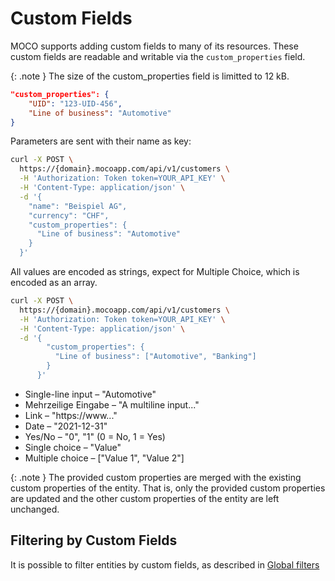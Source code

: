 # Custom Fields

MOCO supports adding custom fields to many of its resources. These custom fields are readable and writable via the `custom_properties` field.

{: .note }
 The size of the custom_properties field is limitted to 12 kB.

```json
"custom_properties": {
    "UID": "123-UID-456",
    "Line of business": "Automotive"
}
```

Parameters are sent with their name as key:

```bash
curl -X POST \
  https://{domain}.mocoapp.com/api/v1/customers \
  -H 'Authorization: Token token=YOUR_API_KEY' \
  -H 'Content-Type: application/json' \
  -d '{
    "name": "Beispiel AG",
    "currency": "CHF",
    "custom_properties": {
      "Line of business": "Automotive"
    }
  }'
```

All values are encoded as strings, expect for Multiple Choice, which is encoded as an array.

```bash
curl -X POST \
  https://{domain}.mocoapp.com/api/v1/customers \
  -H 'Authorization: Token token=YOUR_API_KEY' \
  -H 'Content-Type: application/json' \
  -d '{
        "custom_properties": {
          "Line of business": ["Automotive", "Banking"]
        }
      }'
```

- Single-line input – "Automotive"
- Mehrzeilige Eingabe – "A multiline input..."
- Link – "https://www..."
- Date – "2021-12-31"
- Yes/No – "0", "1" (0 = No, 1 = Yes)
- Single choice – "Value"
- Multiple choice – ["Value 1", "Value 2"]


{: .note }
The provided custom properties are merged with the existing custom properties of the entity. That is, only the provided custom properties are updated and the other custom properties of the entity are left unchanged.

## Filtering by Custom Fields

It is possible to filter entities by custom fields, as described in 
[Global filters](./entities#filter-by-custom-fields-–-custom_properties)
